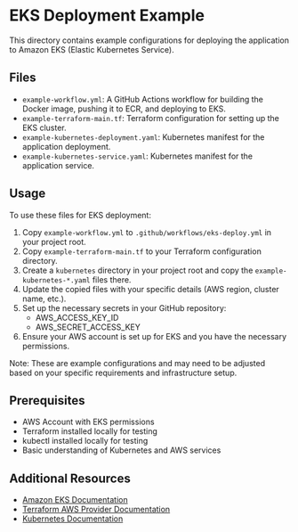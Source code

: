 # EKS Deployment Example

This directory contains example configurations for deploying the application to Amazon EKS (Elastic Kubernetes Service).

## Files

- `example-workflow.yml`: A GitHub Actions workflow for building the Docker image, pushing it to ECR, and deploying to EKS.
- `example-terraform-main.tf`: Terraform configuration for setting up the EKS cluster.
- `example-kubernetes-deployment.yaml`: Kubernetes manifest for the application deployment.
- `example-kubernetes-service.yaml`: Kubernetes manifest for the application service.

## Usage

To use these files for EKS deployment:

1. Copy `example-workflow.yml` to `.github/workflows/eks-deploy.yml` in your project root.
2. Copy `example-terraform-main.tf` to your Terraform configuration directory.
3. Create a `kubernetes` directory in your project root and copy the `example-kubernetes-*.yaml` files there.
4. Update the copied files with your specific details (AWS region, cluster name, etc.).
5. Set up the necessary secrets in your GitHub repository:
   - AWS_ACCESS_KEY_ID
   - AWS_SECRET_ACCESS_KEY
6. Ensure your AWS account is set up for EKS and you have the necessary permissions.

Note: These are example configurations and may need to be adjusted based on your specific requirements and infrastructure setup.

## Prerequisites

- AWS Account with EKS permissions
- Terraform installed locally for testing
- kubectl installed locally for testing
- Basic understanding of Kubernetes and AWS services

## Additional Resources

- [Amazon EKS Documentation](https://docs.aws.amazon.com/eks/latest/userguide/what-is-eks.html)
- [Terraform AWS Provider Documentation](https://registry.terraform.io/providers/hashicorp/aws/latest/docs)
- [Kubernetes Documentation](https://kubernetes.io/docs/home/)
